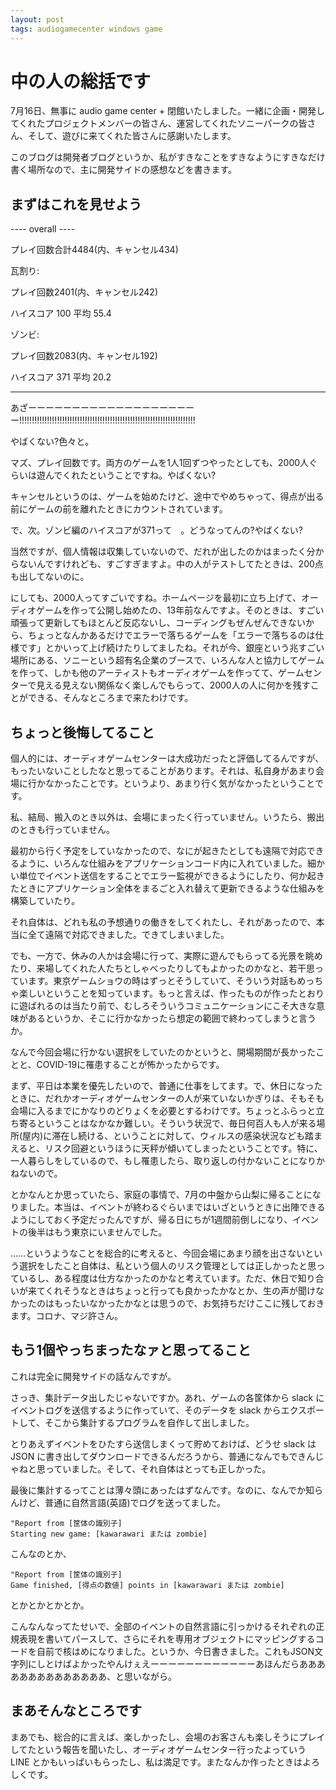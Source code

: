 ```yaml
---
layout: post
tags: audiogamecenter windows game
---
```


# 中の人の総括です

7月16日、無事に audio game center + 閉館いたしました。一緒に企画・開発してくれたプロジェクトメンバーの皆さん、運営してくれたソニーパークの皆さん、そして、遊びに来てくれた皆さんに感謝いたします。

このブログは開発者ブログというか、私がすきなことをすきなようにすきなだけ　書く場所なので、主に開発サイドの感想などを書きます。

## まずはこれを見せよう

---- overall ----

プレイ回数合計4484(内、キャンセル434)

瓦割り:

プレイ回数2401(内、キャンセル242)

ハイスコア 100 平均 55.4

ゾンビ:

プレイ回数2083(内、キャンセル192)

ハイスコア 371 平均 20.2

-----------------

あざーーーーーーーーーーーーーーーーーーーー!!!!!!!!!!!!!!!!!!!!!!!!!!!!!!!!!!!!!!!!!!!!!!!!!!!!!!!!!!!!!!!!!!!!!!

やばくない?色々と。

マズ、プレイ回数です。両方のゲームを1人1回ずつやったとしても、2000人ぐらいは遊んでくれたということですね。やばくない?

キャンセルというのは、ゲームを始めたけど、途中でやめちゃって、得点が出る前にゲームの前を離れたときにカウントされています。

で、次。ゾンビ編のハイスコアが371って　。どうなってんの?やばくない?

当然ですが、個人情報は収集していないので、だれが出したのかはまったく分からないんですけれども、すごすぎますよ。中の人がテストしてたときは、200点も出してないのに。

にしても、2000人ってすごいですね。ホームページを最初に立ち上げて、オーディオゲームを作って公開し始めたの、13年前なんですよ。そのときは、すごい頑張って更新してもほとんど反応ないし、コーディングもぜんぜんできないから、ちょっとなんかあるだけでエラーで落ちるゲームを「エラーで落ちるのは仕様です」とかいって上げ続けたりしてましたね。それが今、銀座という兆すごい場所にある、ソニーという超有名企業のブースで、いろんな人と協力してゲームを作って、しかも他のアーティストもオーディオゲームを作ってて、ゲームセンターで見える見えない関係なく楽しんでもらって、2000人の人に何かを残すことができる、そんなところまで来たわけです。

## ちょっと後悔してること

個人的には、オーディオゲームセンターは大成功だったと評価してるんですが、もったいないことしたなと思ってることがあります。それは、私自身があまり会場に行かなかったことです。というより、あまり行く気がなかったということです。

私、結局、搬入のとき以外は、会場にまったく行っていません。いうたら、搬出のときも行っていません。

最初から行く予定をしていなかったので、なにが起きたとしても遠隔で対応できるように、いろんな仕組みをアプリケーションコード内に入れていました。細かい単位でイベント送信をすることでエラー監視ができるようにしたり、何か起きたときにアプリケーション全体をまるごと入れ替えて更新できるような仕組みを構築していたり。

それ自体は、どれも私の予想通りの働きをしてくれたし、それがあったので、本当に全て遠隔で対応できました。できてしまいました。

でも、一方で、休みの人かは会場に行って、実際に遊んでもらってる光景を眺めたり、来場してくれた人たちとしゃべったりしてもよかったのかなと、若干思っています。東京ゲームショウの時はずっとそうしていて、そういう対話もめっちゃ楽しいということを知っています。もっと言えば、作ったものが作ったとおりに遊ばれるのは当たり前で、むしろそういうコミュニケーションにこそ大きな意味があるというか、そこに行かなかったら想定の範囲で終わってしまうと言うか。

なんで今回会場に行かない選択をしていたのかというと、開場期間が長かったことと、COVID-19に罹患することが怖かったからです。

まず、平日は本業を優先したいので、普通に仕事をしてます。で、休日になったときに、だれかオーディオゲームセンターの人が来ていないかぎりは、そもそも会場に入るまでにかなりのどりょくを必要とするわけです。ちょっとふらっと立ち寄るということはなかなか難しい。そういう状況で、毎日何百人も人が来る場所(屋内)に滞在し続ける、ということに対して、ウィルスの感染状況なども踏まえると、リスク回避というほうに天秤が傾いてしまったということです。特に、一人暮らしをしているので、もし罹患したら、取り返しの付かないことになりかねないので。

とかなんとか思っていたら、家庭の事情で、7月の中盤から山梨に帰ることになりました。本当は、イベントが終わるぐらいまではいざというときに出陣できるようにしておく予定だったんですが、帰る日にちが1週間前倒しになり、イベントの後半はもう東京にいませんでした。

……というようなことを総合的に考えると、今回会場にあまり顔を出さないという選択をしたこと自体は、私という個人のリスク管理としては正しかったと思っているし、ある程度は仕方なかったのかなと考えています。ただ、休日で知り合いが来てくれそうなときはちょっと行っても良かったかなとか、生の声が聞けなかったのはもったいなかったかなとは思うので、お気持ちだけここに残しておきます。コロナ、マジ許さん。

## もう1個やっちまったなァと思ってること

これは完全に開発サイドの話なんですが。

さっき、集計データ出したじゃないですか。あれ、ゲームの各筐体から slack にイベントログを送信するように作っていて、そのデータを slack からエクスポートして、そこから集計するプログラムを自作して出しました。

とりあえずイベントをひたすら送信しまくって貯めておけば、どうせ slack は JSON に書き出してダウンロードできるんだろうから、普通になんでもできんじゃねと思っていました。そして、それ自体はとっても正しかった。

最後に集計するってことは薄々頭にあったはずなんです。なのに、なんでか知らんけど、普通に自然言語(英語)でログを送ってました。

```
"Report from [筐体の識別子]
Starting new game: [kawarawari または zombie]
```

こんなのとか、

```
"Report from [筐体の識別子]
Game finished, [得点の数値] points in [kawarawari または zombie]
```

とかとかとかとか。

こんなんなってたせいで、全部のイベントの自然言語に引っかけるそれぞれの正規表現を書いてパースして、さらにそれを専用オブジェクトにマッピングするコードを自前で核はめになりました。というか、今日書きました。これもJSON文字列にしとけばよかったやんけぇえーーーーーーーーーーーーあほんだらああああああああああああああ、と思いながら。

## まあそんなところです

まあでも、総合的に言えば、楽しかったし、会場のお客さんも楽しそうにプレイしてたという報告を聞いたし、オーディオゲームセンター行ったよっていう LINE とかもいっぱいもらったし、私は満足です。またなんか作ったときはよろしくです。
